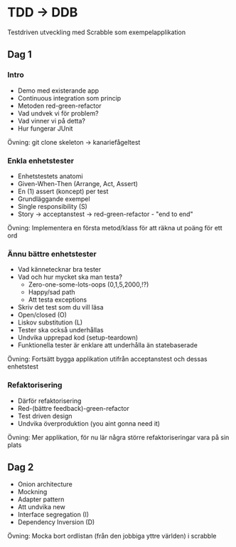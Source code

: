 TDD -> DDB
==========

Testdriven utveckling med Scrabble som exempelapplikation

Dag 1
----

### Intro

- Demo med existerande app
- Continuous integration som princip
- Metoden red-green-refactor
- Vad undvek vi för problem?
- Vad vinner vi på detta?
- Hur fungerar JUnit

Övning: git clone skeleton -> kanariefågeltest

### Enkla enhetstester

- Enhetstestets anatomi
- Given-When-Then (Arrange, Act, Assert)
- En (1) assert (koncept) per test
- Grundläggande exempel
- Single responsibility (S)
- Story -> acceptanstest -> red-green-refactor - "end to end"

Övning: Implementera en första metod/klass för att räkna ut poäng för ett ord

### Ännu bättre enhetstester

- Vad kännetecknar bra tester
- Vad och hur mycket ska man testa?
  - Zero-one-some-lots-oops (0,1,5,2000,!?)
  - Happy/sad path
  - Att testa exceptions
- Skriv det test som du vill läsa
- Open/closed (O)
- Liskov substitution (L)
- Tester ska också underhållas
- Undvika upprepad kod (setup-teardown)
- Funktionella tester är enklare att underhålla än statebaserade

Övning: Fortsätt bygga applikation utifrån acceptanstest och dessas enhetstest

### Refaktorisering

- Därför refaktorisering
- Red-(bättre feedback)-green-refactor
- Test driven design
- Undvika överproduktion (you aint gonna need it)

Övning: Mer applikation, för nu lär några större refaktoriseringar vara på sin plats

Dag 2
----

- Onion architecture
- Mockning
- Adapter pattern
- Att undvika new
- Interface segregation (I)
- Dependency Inversion (D)

Övning: Mocka bort ordlistan (från den jobbiga yttre världen) i scrabble
